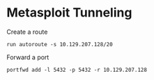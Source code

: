# Metasploit Tunneling
Create a route
```
run autoroute -s 10.129.207.128/20
```
Forward a port
```
portfwd add -l 5432 -p 5432 -r 10.129.207.128
```

